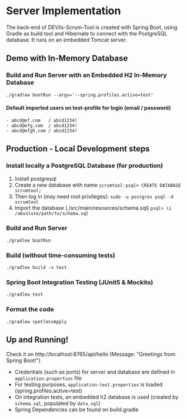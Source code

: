 # Server Implementation
The back-end of DEVils-Scrum-Tool is created with Spring Boot, using Gradle as build tool and Hibernate
to connect with the PostgreSQL database. It runs on an embedded Tomcat server.

## Demo with In-Memory Database

### Build and Run Server with an Embedded H2 In-Memory Database
	./gradlew bootRun --args='--spring.profiles.active=test'

#### Default imported users on test-profile for login (email / password)
	- abcd@ef.com   / abcd1234!
	- abcd@efg.com  / abcd1234!
	- abcd@efgh.com / abcd1234!

## Production - Local Development steps

### Install locally a PostgreSQL Database (for production)
1. Install postgresql
2. Create a new database with name `scrumtool`:
	`psql> CREATE DATABASE scrumtool;`
3. Then log in (may need root privileges):
	`sudo -u postgres psql -d scrumtool`
3. Import the database (./src/main/resources/schema.sql)
	`psql> \i /absolute/path/to/schema.sql`

### Build and Run Server
	./gradlew bootRun

### Build (without time-consuming tests)
	./gradlew build -x test

### Spring Boot Integration Testing (JUnit5 & Mockito)
	./gradlew test

### Format the code
	./gradlew spotlessApply

## Up and Running!
Check it on http://localhost:8765/api/hello (Message: "Greetings from Spring Boot!")
- Credentials (such as ports) for server and database are defined in `application.properties` file
- For testing purposes, `application-test.properties` is loaded (spring.profiles.active=test)
- On integration tests, an embedded h2 database is used (created by `schema.sql`, populated by `data.sql`)
- Spring Dependencies can be found on build.gradle
